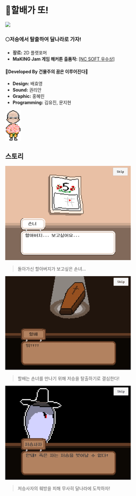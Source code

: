 # 🌇할배가 또!



<img src="./img/main.gif" width="400">

### 🌕저승에서 탈출하여 달나라로 가자!

- **장르:** 2D 플랫포머
- **MaKING Jam 게임 해커톤 출품작:** [[NC SOFT 우수상]](https://www.instagram.com/p/CIVEPxkj1UP/?igshid=2aic01cl0hsg)

#### 🌇Developed By 건물주의 꿈은 이루어진다🌇

- **Design:** 배효영
- **Sound:** 권리안
- **Graphic:** 홍혜린
- **Programming:** 김유진, 문지현



<img src="./img/halbae.png" width="50">



## 스토리

<img src="./img/story2.png" width="400">



> 돌아가신 할아버지가 보고싶은 손녀...



<img src="./img/story3.gif" width="400">



> 할배는 손녀를 만나기 위해 저승을 탈출하기로 결심한다!



<img src="./img/story4.gif" width="400">



> 저승사자의 훼방을 피해 무사히 달나라에 도착하자!